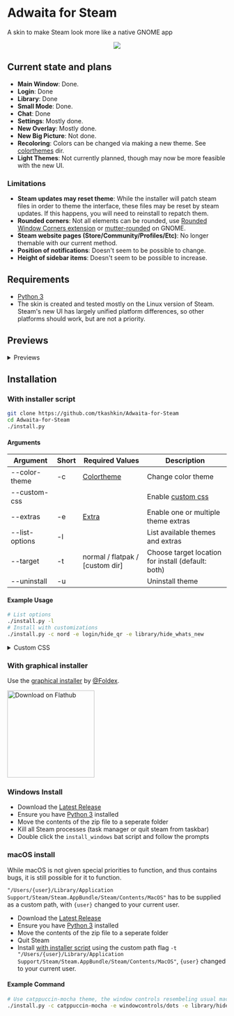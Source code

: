 # Adwaita for Steam

A skin to make Steam look more like a native GNOME app

<p align="center"><img src="screenshot.png?raw=true"/></p>

## Current state and plans

* **Main Window**: Done.
* **Login**: Done
* **Library**: Done
* **Small Mode**: Done.
* **Chat**: Done
* **Settings**: Mostly done.
* **New Overlay**: Mostly done.
* **New Big Picture**: Not done.
* **Recoloring**: Colors can be changed via making a new theme. See [colorthemes](/adwaita/colorthemes) dir.
* **Light Themes**: Not currently planned, though may now be more feasible with the new UI.

### Limitations

* **Steam updates may reset theme**: While the installer will patch steam files in order to theme the interface, these files may be reset by steam updates. If this happens, you will need to reinstall to repatch them.
* **Rounded corners**: Not all elements can be rounded, use [Rounded Window Corners extension](https://github.com/yilozt/rounded-window-corners) or [mutter-rounded](https://github.com/yilozt/mutter-rounded) on GNOME.
* **Steam website pages (Store/Community/Profiles/Etc)**: No longer themable with our current method.
* **Position of notifications**: Doesn't seem to be possible to change.
* **Height of sidebar items**: Doesn't seem to be possible to increase.

## Requirements

* [Python 3](https://www.python.org/downloads/)
* The skin is created and tested mostly on the Linux version of Steam. Steam's new UI has largely unified platform differences, so other platforms should work, but are not a priority.

## Previews

<details><summary>Previews</summary>

### Adwaita

![Adwaita](/adwaita/colorthemes/adwaita/preview.png?raw=true)

### Breeze

![Breeze](/adwaita/colorthemes/breeze/preview.png?raw=true)

### Catppuccin-Frappe

![Catppuccin-Frappe](/adwaita/colorthemes/catppuccin-frappe/preview.png?raw=true)

### Catppuccin-Macchiato

![Catppuccin-Macchiato](/adwaita/colorthemes/catppuccin-macchiato/preview.png?raw=true)

### Catppuccin-Mocha

![Catppuccin-Mocha](/adwaita/colorthemes/catppuccin-mocha/preview.png?raw=true)

### Dracula

![Dracula](/adwaita/colorthemes/dracula/preview.png?raw=true)

### Gruvbox

![Gruvbox](/adwaita/colorthemes/gruvbox/preview.png?raw=true)

### Kate

![Kate](/adwaita/colorthemes/kate/preview.png?raw=true)

### Metro

![Metro](/adwaita/colorthemes/metro/preview.png?raw=true)

### Nord

![Nord](/adwaita/colorthemes/nord/preview.png?raw=true)

### One Pro

![One Pro](/adwaita/colorthemes/one-pro/preview.png?raw=true)

### Pop

![Pop](/adwaita/colorthemes/pop/preview.png?raw=true)

### Tokyo Night

![Tokyo Night](/adwaita/colorthemes/tokyo-night/preview.png?raw=true)

### Tomorrow Night

![Tomorrow Night](/adwaita/colorthemes/tomorrow-night/preview.png?raw=true)

### Vapor

![Vapor](/adwaita/colorthemes/vapor/preview.png?raw=true)

### VGUI2

![VGUI2](/adwaita/colorthemes/vgui2/preview.png?raw=true)

### Yaru

![Yaru](/adwaita/colorthemes/yaru/preview.png?raw=true)

</details>

## Installation

### With installer script

```bash
git clone https://github.com/tkashkin/Adwaita-for-Steam
cd Adwaita-for-Steam
./install.py
```

#### Arguments

| Argument         | Short  | Required Values                    | Description                                              |
| ---------------- | ------ | ---------------------------------- | -------------------------------------------------------- |
| --color-theme    | -c     | [Colortheme](/adwaita/colorthemes) | Change color theme                                       |
| --custom-css     |        |                                    | Enable [custom css](/custom)                             |
| --extras         | -e     | [Extra](adwaita/extras)            | Enable one or multiple theme extras                      |
| --list-options   | -l     |                                    | List available themes and extras                         |
| --target         | -t     | normal / flatpak / [custom dir]    | Choose target location for install (default: both)       |
| --uninstall      | -u     |                                    | Uninstall theme                                          |

#### Example Usage

```bash
# List options
./install.py -l
# Install with customizations
./install.py -c nord -e login/hide_qr -e library/hide_whats_new
```

<details><summary>Custom CSS</summary>

If you wish to include your own custom CSS, see [custom](/custom) and use the `--custom-css` flag.

```bash
./install.py --custom-css
```

</details>

### With graphical installer

Use the [graphical installer](https://github.com/Foldex/AdwSteamGtk) by [@Foldex](https://github.com/Foldex).

<a href="https://flathub.org/apps/details/io.github.Foldex.AdwSteamGtk"><img width="200" alt="Download on Flathub" src="https://flathub.org/assets/badges/flathub-badge-i-en.svg"/></a>

### Windows Install

- Download the [Latest Release](https://github.com/tkashkin/Adwaita-for-Steam/releases)
- Ensure you have [Python 3](#requirements) installed
- Move the contents of the zip file to a seperate folder
- Kill all Steam processes (task manager or quit steam from taskbar)
- Double click the `install_windows` bat script and follow the prompts

### macOS install
While macOS is not given special priorities to function, and thus contains bugs, it is still possible for it to function.    

`"/Users/{user}/Library/Application Support/Steam/Steam.AppBundle/Steam/Contents/MacOS"` has to be supplied as a custom path, with `{user}` changed to your current user.    

- Download the [Latest Release](https://github.com/tkashkin/Adwaita-for-Steam/releases)
- Ensure you have [Python 3](#requirements) installed
- Move the contents of the zip file to a seperate folder
- Quit Steam
- Install [with installer script](#with-installer-script) using the custom path flag `-t "/Users/{user}/Library/Application Support/Steam/Steam.AppBundle/Steam/Contents/MacOS"`, `{user}` changed to your current user.

#### Example Command
```bash
# Use catppuccin-mocha theme, the window controls resembeling usual macOS design, "what's new" section hidden, and custom path specified
./install.py -c catppuccin-mocha -e windowcontrols/dots -e library/hide_whats_new -t "/Users/nygosaki/Library/Application Support/Steam/Steam.AppBundle/Steam/Contents/MacOS"
```
